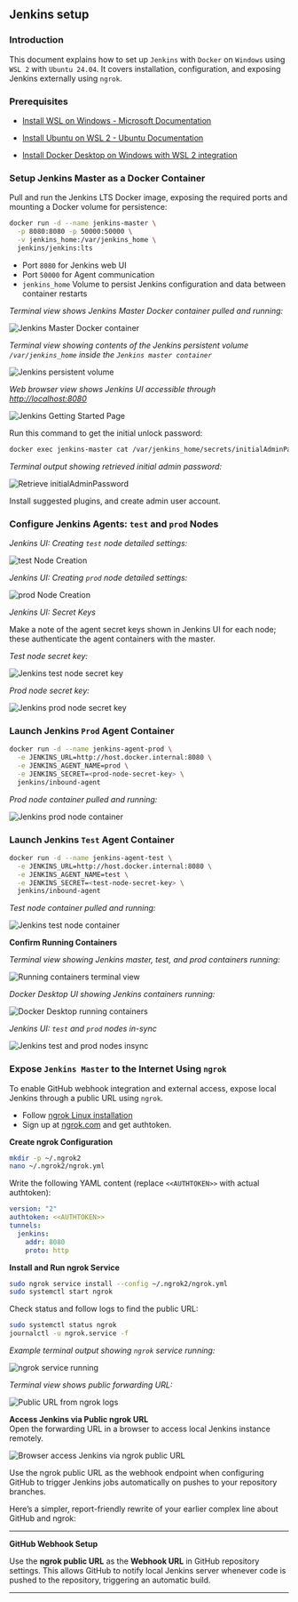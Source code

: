 ## Jenkins setup

### Introduction
This document explains how to set up `Jenkins` with `Docker` on `Windows` using `WSL 2` with `Ubuntu 24.04`. It covers installation, configuration, and exposing Jenkins externally using `ngrok`.


### Prerequisites
- [Install WSL on Windows - Microsoft Documentation](https://learn.microsoft.com/en-us/windows/wsl/install)

- [Install Ubuntu on WSL 2 - Ubuntu Documentation](https://documentation.ubuntu.com/wsl/latest/howto/install-ubuntu-wsl2/)

- [Install Docker Desktop on Windows with WSL 2 integration](https://docs.docker.com/desktop/setup/install/windows-install/)

### Setup Jenkins Master as a Docker Container

Pull and run the Jenkins LTS Docker image, exposing the required ports and mounting a Docker volume for persistence:  

```bash
docker run -d --name jenkins-master \
  -p 8080:8080 -p 50000:50000 \
  -v jenkins_home:/var/jenkins_home \
  jenkins/jenkins:lts
```
- Port `8080` for Jenkins web UI  
- Port `50000` for Agent communication  
- `jenkins_home` Volume to persist Jenkins configuration and data between container restarts  

*Terminal view shows Jenkins Master Docker container pulled and running:*

![Jenkins Master Docker container](images/01-install-jenkins-master-container.png)

*Terminal view showing contents of the Jenkins persistent volume `/var/jenkins_home` inside the `Jenkins master container`*

![Jenkins persistent volume](images/01-01-jenkins-master-volume-content.png)


*Web browser view shows Jenkins UI accessible through [http://localhost:8080](http://localhost:8080)*

![Jenkins Getting Started Page](images/02-jenkins-master-accessible-from-web-browser.png)


Run this command to get the initial unlock password:

```bash
docker exec jenkins-master cat /var/jenkins_home/secrets/initialAdminPassword
```

*Terminal output showing retrieved initial admin password:*

![Retrieve initialAdminPassword](images/03-jenkins-master-admin-password.png)

Install suggested plugins, and create admin user account.


### Configure Jenkins Agents: `test` and `prod` Nodes

*Jenkins UI: Creating `test` node detailed settings:*

![test Node Creation](images/04-jenkins-master-setup-test-node-more-settings-details.png)

*Jenkins UI: Creating `prod` node detailed settings:*

![prod Node Creation](images/05-jenkins-master-setup-prod-node-settings-details.png)

*Jenkins UI: Secret Keys*

Make a note of the agent secret keys shown in Jenkins UI for each node; these authenticate the agent containers with the master.

*Test node secret key:*

![Jenkins test node secret key](images/04-01-jenkins-test-node-secret-key.png) 

*Prod node secret key:*

![Jenkins prod node secret key](images/05-01-jenkins-prod-node-secret-key.png)

### Launch Jenkins `Prod` Agent Container

```bash
docker run -d --name jenkins-agent-prod \
  -e JENKINS_URL=http://host.docker.internal:8080 \
  -e JENKINS_AGENT_NAME=prod \
  -e JENKINS_SECRET=<prod-node-secret-key> \
  jenkins/inbound-agent
```

*Prod node container pulled and running:*

![Jenkins prod node container](images/06-jenkins-prod-node-container.png)

### Launch Jenkins `Test` Agent Container

```bash
docker run -d --name jenkins-agent-test \
  -e JENKINS_URL=http://host.docker.internal:8080 \
  -e JENKINS_AGENT_NAME=test \
  -e JENKINS_SECRET=<test-node-secret-key> \
  jenkins/inbound-agent
```

*Test node container pulled and running:*  

![Jenkins test node container](images/08-jenkins-test-node-container.png)

**Confirm Running Containers**

*Terminal view showing Jenkins master, test, and prod containers running:*

![Running containers terminal view](images/09-running-containers-terminal-view.png)

*Docker Desktop UI showing Jenkins containers running:*

![Docker Desktop running containers](images/09-docker-desktop-running.png)

*Jenkins UI: `test` and `prod` nodes in-sync*

![Jenkins test and prod nodes insync](images/10-jenkins-prod-and-test-nodes-insync.png)


### Expose `Jenkins Master` to the Internet Using `ngrok`

To enable GitHub webhook integration and external access, expose local Jenkins through a public URL using `ngrok`.

- Follow [ngrok Linux installation](https://ngrok.com/download/linux?tab=install) 
- Sign up at [ngrok.com](https://ngrok.com) and get authtoken.


**Create ngrok Configuration**

```bash
mkdir -p ~/.ngrok2
nano ~/.ngrok2/ngrok.yml
```

Write the following YAML content (replace `<<AUTHTOKEN>>` with actual authtoken):

```yaml
version: "2"
authtoken: <<AUTHTOKEN>>
tunnels:
  jenkins:
    addr: 8080
    proto: http
```

**Install and Run ngrok Service**

```bash
sudo ngrok service install --config ~/.ngrok2/ngrok.yml
sudo systemctl start ngrok
```

Check status and follow logs to find the public URL:

```bash
sudo systemctl status ngrok
journalctl -u ngrok.service -f
```

*Example terminal output showing `ngrok` service running:*

![ngrok service running](images/11-ngrok-service-running.png)

*Terminal view shows public forwarding URL:*

![Public URL from ngrok logs](images/12-ngrok-public-url.png)


**Access Jenkins via Public ngrok URL**  
Open the forwarding URL in a browser to access local Jenkins instance remotely.

![Browser access Jenkins via ngrok public URL](images/13-browser-access-using-ngrok-public-url.png) 

Use the ngrok public URL as the webhook endpoint when configuring GitHub to trigger Jenkins jobs automatically on pushes to your repository branches.

Here’s a simpler, report-friendly rewrite of your earlier complex line about GitHub and ngrok:

***

**GitHub Webhook Setup**

Use the **ngrok public URL** as the **Webhook URL** in GitHub repository settings. This allows GitHub to notify  local Jenkins server whenever code is pushed to the repository, triggering an automatic build.

---